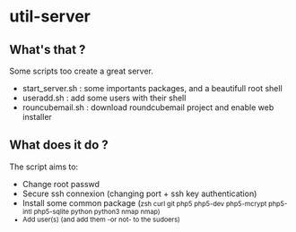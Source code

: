util-server
===========

What's that ?
-------------

Some scripts too create a great server.
* start_server.sh : some importants packages, and a beautifull root shell
* useradd.sh      : add some users with their shell
* rouncubemail.sh : download roundcubemail project and enable web installer


What does it do ?
-----------------

The script aims to:
* Change root passwd
* Secure ssh connexion (changing port + ssh key authentication)
* Install some common package (<small>zsh curl git php5 php5-dev php5-mcrypt php5-intl php5-sqlite python python3 nmap nmap</smaller>)
* Add user(s) (and add them -or not- to the sudoers)
